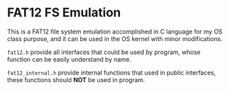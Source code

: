 # FAT12 FS Emulation

This is a FAT12 file system emulation accomplished in C language for my OS class purpose, and it can be used in the OS kernel with minor modifications.

`fat12.h` provide all interfaces that could be used by program, whose function can be easily understand by name.

`fat12_internal.h` provide internal functions that used in public interfaces, these functions should **NOT** be used in program.